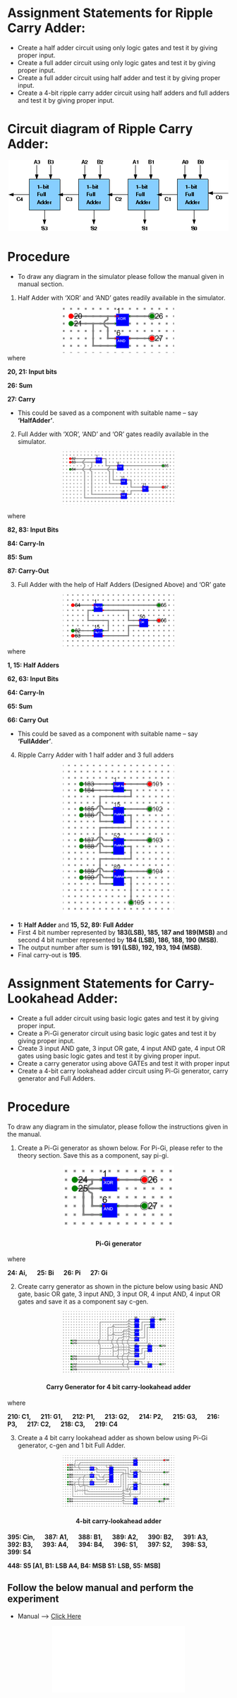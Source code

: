 # Assignment Statements for Ripple Carry Adder:
- Create a half adder circuit using only logic gates and test it by giving proper input.
- Create a full adder circuit using only logic gates and test it by giving proper input.
- Create a full adder circuit using half adder and test it by giving proper input.
- Create a 4-bit ripple carry adder circuit using half adders and full adders and test it by giving proper input.

# Circuit diagram of Ripple Carry Adder:

<center>
<img src='./images/Img1.png'>
</center>


# Procedure


- To draw any diagram in the simulator please follow the manual given in manual section.

1.	Half Adder with ‘XOR’ and ‘AND’ gates readily available in the simulator.

<center>
<img style="width:50%" src='./images/Pim1.png'>
</center>
where 

**20, 21: Input bits**

**26: Sum**

**27: Carry**

- This could be saved as a component with suitable name – say **‘HalfAdder’**.

2.	Full Adder with ‘XOR’, ‘AND’ and ‘OR’ gates readily available in the simulator.

<center>
<img style="width:50%" src='./images/Pim2.png'>
</center>

where 

**82, 83: Input Bits**

**84: Carry-In**

**85: Sum**

**87: Carry-Out**

3.	Full Adder with the help of Half Adders (Designed Above) and ‘OR’ gate

<center>
<img style="width:50%" src='./images/Pim3.png'>
</center>
where 

**1, 15: Half Adders**

**62, 63: Input Bits**

**64: Carry-In**

**65: Sum**

**66: Carry Out**

- This could be saved as a component with suitable name – say **‘FullAdder’**.
 		
4.	Ripple Carry Adder with 1 half adder and 3 full adders

<center>
<img style="width:50%" src='./images/Pim4.png'>
</center>

 
- **1: Half Adder** and **15, 52, 89: Full Adder**
- First 4 bit number represented by **183(LSB), 185, 187 and 189(MSB)** and second 4 bit number represented by **184 (LSB), 186, 188, 190 (MSB)**.
- The output number after sum is **191 (LSB), 192, 193, 194 (MSB)**.
- Final carry-out is **195**.



# Assignment Statements for Carry-Lookahead Adder:

- Create a full adder circuit using basic logic gates and test it by giving proper input.
- Create a Pi-Gi generator circuit using basic logic gates and test it by giving proper input.
- Create 3 input AND gate, 3 input OR gate, 4 input AND gate, 4 input OR gates using basic logic gates and test it by giving proper input.
- Create a carry generator using above GATEs and test it with proper input
- Create a 4-bit carry lookahead adder circuit using Pi-Gi generator, carry generator and Full Adders.

# Procedure

To draw any diagram in the simulator, please follow the instructions given in the manual.
1.	Create a Pi-Gi generator as shown below. For Pi-Gi, please refer to the theory section. Save this as a component, say pi-gi.

<center>
<img style="width:50%" src='./images/Pim5.png'>

#### Pi-Gi generator
</center>

where

**24: Ai,** &emsp; **25: Bi** &emsp; **26: Pi** &emsp; **27: Gi**

2.	Create carry generator as shown in the picture below using basic AND gate, basic OR gate, 3 input AND, 3 input OR, 4 input AND, 4 input OR gates and save it as a component say c-gen.

<center>
<img style="width:50%" src='./images/Pim6.png'>

#### Carry Generator for 4 bit carry-lookahead adder
</center>
 
 where 

**210: C1,** &emsp; **211: G1,** &emsp; **212: P1,** &emsp; **213: G2,** &emsp; **214: P2,** &emsp; **215: G3,** &emsp; **216: P3,** &emsp; **217: C2,** &emsp; **218: C3,** &emsp; **219: C4**

3.	Create a 4 bit carry lookahead adder as shown below using Pi-Gi generator, c-gen and 1 bit Full Adder.

<center>
<img style="width:50%" src='./images/Pim7.png'>

#### 4-bit carry-lookahead adder
</center>

        

**395: Cin,** &emsp; **387: A1,** &emsp; **388: B1,** &emsp; **389: A2,** &emsp; **390: B2,** &emsp; **391: A3,** &emsp; **392: B3,** &emsp; **393: A4,** &emsp; **394: B4,** &emsp; **396: S1,** &emsp; **397: S2,** &emsp; **398: S3,** &emsp; **399: S4** &emsp; 

**448: S5 [A1, B1: LSB   A4, B4: MSB S1: LSB, S5: MSB]**









## Follow the below manual and perform the experiment

- Manual --> [Click Here](./simulation/coavlNew.pdf)

<center>
<embed src="./simulation/coavlNew.pdf" type="application/pdf">
</center>

